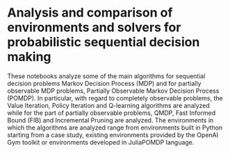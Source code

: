# Analysis and comparison of environments and solvers for probabilistic sequential decision making
These notebooks analyze some of the main algorithms for sequential decision problems Markov Decision Process (MDP) and for partially observable MDP problems, Partially Observable Markov Decision Process (POMDP).
In particular, with regard to completely observable problems, the Value Iteration, Policy Iteration and Q-learning algorithms are analyzed while for the part of partially observable problems, QMDP, Fast Informed Bound (FIB) and Incremental Pruning are analyzed.
The environments in which the algorithms are analyzed range from environments built in Python starting from a case study, existing environments provided by the OpenAI Gym toolkit or environments developed in JuliaPOMDP language.
